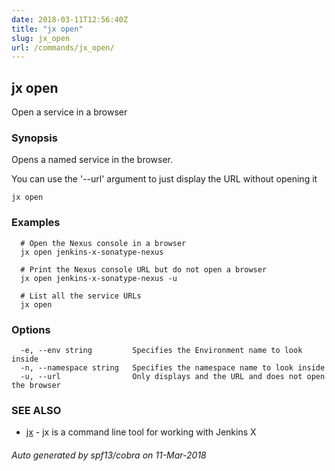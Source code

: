 ```yaml
---
date: 2018-03-11T12:56:40Z
title: "jx open"
slug: jx_open
url: /commands/jx_open/
---
```

## jx open

Open a service in a browser

### Synopsis


Opens a named service in the browser. 

You can use the '--url' argument to just display the URL without opening it

```
jx open
```

### Examples

```
  # Open the Nexus console in a browser
  jx open jenkins-x-sonatype-nexus
  
  # Print the Nexus console URL but do not open a browser
  jx open jenkins-x-sonatype-nexus -u
  
  # List all the service URLs
  jx open
```

### Options

```
  -e, --env string         Specifies the Environment name to look inside
  -n, --namespace string   Specifies the namespace name to look inside
  -u, --url                Only displays and the URL and does not open the browser
```

### SEE ALSO
* [jx](/commands/jx/)	 - jx is a command line tool for working with Jenkins X

###### Auto generated by spf13/cobra on 11-Mar-2018
